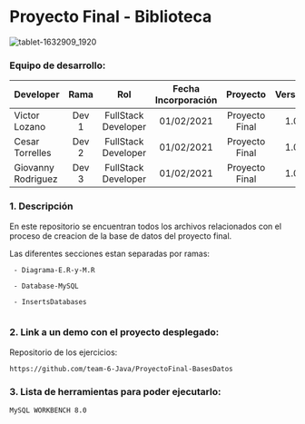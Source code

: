 # Proyecto Final - Biblioteca

![tablet-1632909_1920](https://user-images.githubusercontent.com/71090798/110982323-10b87800-8371-11eb-85ef-d46cdc3cfb7b.jpg)

### Equipo de desarrollo:

| Developer | Rama | Rol | Fecha Incorporación | Proyecto | Versión |
| --- | :---:  | :---:  | :---:  | :---: | :---:  |
| Victor Lozano | Dev 1 | FullStack Developer | 01/02/2021 | Proyecto Final | 1.0  |
| Cesar Torrelles | Dev 2 | FullStack Developer | 01/02/2021 |  Proyecto Final  | 1.0  | 
| Giovanny Rodriguez | Dev 3 | FullStack Developer| 01/02/2021 |  Proyecto Final  | 1.0  |

### 1. Descripción

En este repositorio se encuentran todos los archivos relacionados con el proceso de creacion de la base de datos del proyecto final.
 
Las diferentes secciones estan separadas por ramas:
```
 - Diagrama-E.R-y-M.R

 - Database-MySQL
 
 - InsertsDatabases
 
```

###  2. Link a un demo con el proyecto desplegado:

Repositorio de los ejercicios:
```
https://github.com/team-6-Java/ProyectoFinal-BasesDatos
```
###   3. Lista de herramientas para poder ejecutarlo:
```
MySQL WORKBENCH 8.0

```
